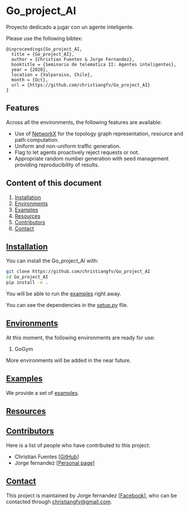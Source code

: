 # Go_project_AI
Proyecto dedicado a jugar con un agente inteligente.

Please use the following bibtex:

```
@inproceedings{Go_project_AI,
  title = {Go_project_AI},
  author = {Christian Fuentes & Jorge Fernandez},
  booktitle = {Seminario de telematica II: Agentes inteligentes},
  year = {2020},
  location = {Valparaiso, Chile},
  month = {Oct},
  url = {https://github.com/christiangfv/Go_project_AI}
}
```

## Features

Across all the environments, the following features are available:

- Use of [NetworkX](https://networkx.github.io/) for the topology graph representation, resource and path computation.
- Uniform and non-uniform traffic generation.
- Flag to let agents proactively reject requests or not.
- Appropriate random number generation with seed management providing reproducibility of results.

## Content of this document

1. <a href="#installation">Installation</a>
2. <a href="#environments">Environments</a>
3. <a href="#examples">Examples</a>
4. <a href="#resources">Resources</a>
5. <a href="#contributors">Contributors</a>
6. <a href="#contact">Contact</a>

<a href="#installation"><h2>Installation</h2></a>

You can install the Go_project_AI with:

```bash
git clone https://github.com/christiangfv/Go_project_AI
cd Go_project_AI
pip install -e .
``` 

You will be able to run the [examples](#examples) right away.

You can see the dependencies in the [setup.py](setup.py) file.


<a href="#environments"><h2>Environments</h2></a>

At this moment, the following environments are ready for use:

1. GoGym

More environments will be added in the near future.

<a href="#examples"><h2>Examples</h2></a>


We provide a set of [examples](./examples).

<a href="#resources"><h2>Resources</h2></a>


<a href="#contributors"><h2>Contributors</h2></a>

Here is a list of people who have contributed to this project:

- Christian Fuentes [[GitHub](https://github.com/igormaraujo/)]
- Jorge fernandez [[Personal page](https://www.facebook.com/elwafflee)]

<a href="#contact"><h2>Contact</h2></a>

This project is maintained by Jorge fernandez [[Facebook](https://www.facebook.com/elwafflee)], who can be contacted through christiangfv@gmail.com.